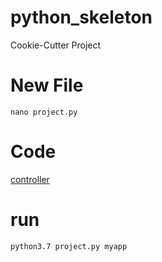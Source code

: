# python_skeleton
Cookie-Cutter Project

# New File
```
nano project.py
```
# Code
[controller](https://github.com/hlop3z/python_skeleton/blob/master/control.py)

# run
```
python3.7 project.py myapp
```
